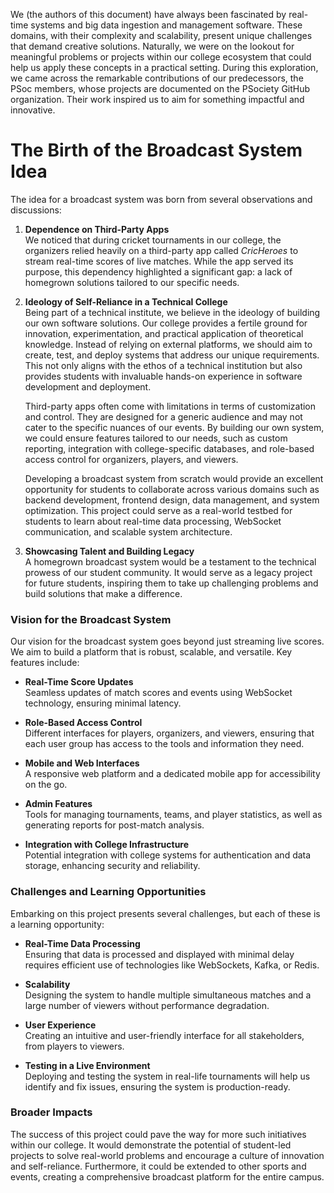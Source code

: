 We (the authors of this document) have always been fascinated by real-time systems and big data ingestion and management software. These domains, with their complexity and scalability, present unique challenges that demand creative solutions. Naturally, we were on the lookout for meaningful problems or projects within our college ecosystem that could help us apply these concepts in a practical setting. During this exploration, we came across the remarkable contributions of our predecessors, the PSoc members, whose projects are documented on the PSociety GitHub organization. Their work inspired us to aim for something impactful and innovative.

# The Birth of the Broadcast System Idea

The idea for a broadcast system was born from several observations and discussions:

1. **Dependence on Third-Party Apps**  
    We noticed that during cricket tournaments in our college, the organizers relied heavily on a third-party app called _CricHeroes_ to stream real-time scores of live matches. While the app served its purpose, this dependency highlighted a significant gap: a lack of homegrown solutions tailored to our specific needs.
    
2. **Ideology of Self-Reliance in a Technical College**  
    Being part of a technical institute, we believe in the ideology of building our own software solutions. Our college provides a fertile ground for innovation, experimentation, and practical application of theoretical knowledge. Instead of relying on external platforms, we should aim to create, test, and deploy systems that address our unique requirements. This not only aligns with the ethos of a technical institution but also provides students with invaluable hands-on experience in software development and deployment.
    
    Third-party apps often come with limitations in terms of customization and control. They are designed for a generic audience and may not cater to the specific nuances of our events. By building our own system, we could ensure features tailored to our needs, such as custom reporting, integration with college-specific databases, and role-based access control for organizers, players, and viewers.

	Developing a broadcast system from scratch would provide an excellent opportunity for students to collaborate across various domains such as backend development, frontend design, data management, and system optimization. This project could serve as a real-world testbed for students to learn about real-time data processing, WebSocket communication, and scalable system architecture.
    
5. **Showcasing Talent and Building Legacy**  
    A homegrown broadcast system would be a testament to the technical prowess of our student community. It would serve as a legacy project for future students, inspiring them to take up challenging problems and build solutions that make a difference.
    

### Vision for the Broadcast System

Our vision for the broadcast system goes beyond just streaming live scores. We aim to build a platform that is robust, scalable, and versatile. Key features include:

- **Real-Time Score Updates**  
    Seamless updates of match scores and events using WebSocket technology, ensuring minimal latency.
    
- **Role-Based Access Control**  
    Different interfaces for players, organizers, and viewers, ensuring that each user group has access to the tools and information they need.
    
- **Mobile and Web Interfaces**  
    A responsive web platform and a dedicated mobile app for accessibility on the go.
    
- **Admin Features**  
    Tools for managing tournaments, teams, and player statistics, as well as generating reports for post-match analysis.
    
- **Integration with College Infrastructure**  
    Potential integration with college systems for authentication and data storage, enhancing security and reliability.
    

### Challenges and Learning Opportunities

Embarking on this project presents several challenges, but each of these is a learning opportunity:

- **Real-Time Data Processing**  
    Ensuring that data is processed and displayed with minimal delay requires efficient use of technologies like WebSockets, Kafka, or Redis.
    
- **Scalability**  
    Designing the system to handle multiple simultaneous matches and a large number of viewers without performance degradation.
    
- **User Experience**  
    Creating an intuitive and user-friendly interface for all stakeholders, from players to viewers.
    
- **Testing in a Live Environment**  
    Deploying and testing the system in real-life tournaments will help us identify and fix issues, ensuring the system is production-ready.
    

### Broader Impacts

The success of this project could pave the way for more such initiatives within our college. It would demonstrate the potential of student-led projects to solve real-world problems and encourage a culture of innovation and self-reliance. Furthermore, it could be extended to other sports and events, creating a comprehensive broadcast platform for the entire campus.